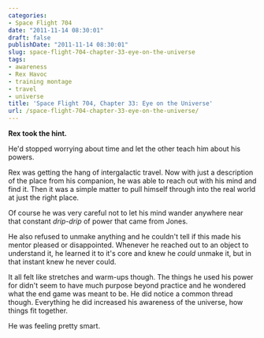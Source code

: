 ```yaml
---
categories:
- Space Flight 704
date: "2011-11-14 08:30:01"
draft: false
publishDate: "2011-11-14 08:30:01"
slug: space-flight-704-chapter-33-eye-on-the-universe
tags:
- awareness
- Rex Havoc
- training montage
- travel
- universe
title: 'Space Flight 704, Chapter 33: Eye on the Universe'
url: /space-flight-704-chapter-33-eye-on-the-universe/
---
```

**Rex took the hint.**

He'd stopped worrying about time and let the other teach him about his
powers.

Rex was getting the hang of intergalactic travel. Now with just a
description of the place from his companion, he was able to reach out
with his mind and find it. Then it was a simple matter to pull himself
through into the real world at just the right place.

Of course he was very careful not to let his mind wander anywhere near
that constant *drip-drip* of power that came from Jones.

He also refused to unmake anything and he couldn't tell if this made his
mentor pleased or disappointed. Whenever he reached out to an object to
understand it, he learned it to it's core and knew he *could* unmake it,
but in that instant knew he never could.

It all felt like stretches and warm-ups though. The things he used his
power for didn't seem to have much purpose beyond practice and he
wondered what the end game was meant to be. He did notice a common
thread though. Everything he did increased his awareness of the
universe, how things fit together.

He was feeling pretty smart.